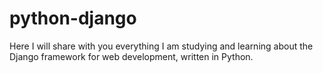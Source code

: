 # python-django
Here I will share with you everything I am studying and learning about the Django framework for web development, written in Python.
